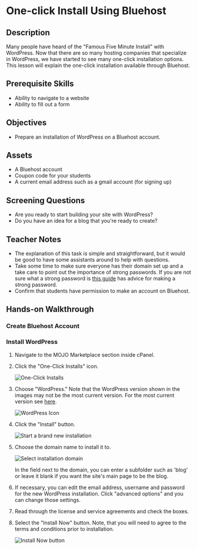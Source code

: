 # One-click Install Using Bluehost

## Description

Many people have heard of the "Famous Five Minute Install" with WordPress. Now that there are so many hosting companies that specialize in WordPress, we have started to see many one-click installation options. This lesson will explain the one-click installation available through Bluehost.

## Prerequisite Skills

*   Ability to navigate to a website
*   Ability to fill out a form

## Objectives

*   Prepare an installation of WordPress on a Bluehost account.

## Assets

*   A Bluehost account
*   Coupon code for your students
*   A current email address such as a gmail account (for signing up)

## Screening Questions

*   Are you ready to start building your site with WordPress?
*   Do you have an idea for a blog that you're ready to create?

## Teacher Notes

*   The explanation of this task is simple and straightforward, but it would be good to have some assistants around to help with questions.
*   Take some time to make sure everyone has their domain set up and a take care to point out the importance of strong passwords. If you are not sure what a strong password is [this guide](https://blog.sucuri.net/2012/08/the-password-dilemma-unique-and-complex-is-the-key.html) has advice for making a strong password.
*   Confirm that students have permission to make an account on Bluehost.

## Hands-on Walkthrough

### Create Bluehost Account

### Install WordPress

1.  Navigate to the MOJO Marketplace section inside cPanel.
2.  Click the "One-Click Installs" icon.

    ![One-Click Installs](https://tutorials.bluehost.com/help_media//_bh/mojo-one-click-installs.png)

3.  Choose "WordPress." Note that the WordPress version shown in the images may not be the most current version. For the most current version see [here](https://wordpress.org/).

    ![WordPress Icon](https://tutorials.bluehost.com/help_media/mojo-wordpress.png)

4.  Click the "Install" button.

    ![Start a brand new installation](https://tutorials.bluehost.com/help_media/mojo-install-button.png)

5.  Choose the domain name to install it to.

    ![Select installation domain](https://tutorials.bluehost.com/help_media/mojo-select-domain.png)

    In the field next to the domain, you can enter a subfolder such as 'blog' or leave it blank if you want the site's main page to be the blog.
6.  If necessary, you can edit the email address, username and password for the new WordPress installation. Click "advanced options" and you can change those settings.
7.  Read through the license and service agreements and check the boxes.
8.  Select the "Install Now" button. Note, that you will need to agree to the terms and conditions prior to installation.

    ![Install Now button](https://tutorials.bluehost.com/help_media//mojo-install-now.png)
